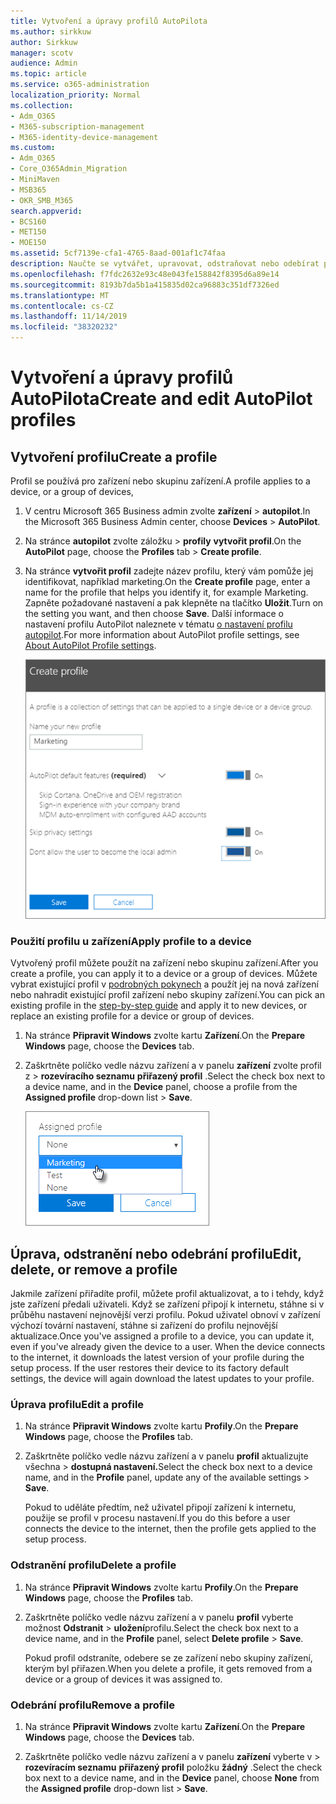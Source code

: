 ```yaml
---
title: Vytvoření a úpravy profilů AutoPilota
ms.author: sirkkuw
author: Sirkkuw
manager: scotv
audience: Admin
ms.topic: article
ms.service: o365-administration
localization_priority: Normal
ms.collection:
- Adm_O365
- M365-subscription-management
- M365-identity-device-management
ms.custom:
- Adm_O365
- Core_O365Admin_Migration
- MiniMaven
- MSB365
- OKR_SMB_M365
search.appverid:
- BCS160
- MET150
- MOE150
ms.assetid: 5cf7139e-cfa1-4765-8aad-001af1c74faa
description: Naučte se vytvářet, upravovat, odstraňovat nebo odebírat profily automatických Opilot.
ms.openlocfilehash: f7fdc2632e93c48e043fe158842f8395d6a89e14
ms.sourcegitcommit: 8193b7da5b1a415835d02ca96883c351df7326ed
ms.translationtype: MT
ms.contentlocale: cs-CZ
ms.lasthandoff: 11/14/2019
ms.locfileid: "38320232"
---
```

# <a name="create-and-edit-autopilot-profiles"></a><span data-ttu-id="cd3d0-103">Vytvoření a úpravy profilů AutoPilota</span><span class="sxs-lookup"><span data-stu-id="cd3d0-103">Create and edit AutoPilot profiles</span></span>

## <a name="create-a-profile"></a><span data-ttu-id="cd3d0-104">Vytvoření profilu</span><span class="sxs-lookup"><span data-stu-id="cd3d0-104">Create a profile</span></span>

<span data-ttu-id="cd3d0-105">Profil se používá pro zařízení nebo skupinu zařízení.</span><span class="sxs-lookup"><span data-stu-id="cd3d0-105">A profile applies to a device, or a group of devices,</span></span>
  
1. <span data-ttu-id="cd3d0-106">V centru Microsoft 365 Business admin zvolte **zařízení** \> **autopilot**.</span><span class="sxs-lookup"><span data-stu-id="cd3d0-106">In the Microsoft 365 Business Admin center, choose **Devices** \> **AutoPilot**.</span></span>
  
2. <span data-ttu-id="cd3d0-107">Na stránce **autopilot** zvolte záložku \> **profily** **vytvořit profil**.</span><span class="sxs-lookup"><span data-stu-id="cd3d0-107">On the **AutoPilot** page, choose the **Profiles** tab \> **Create profile**.</span></span>
    
3. <span data-ttu-id="cd3d0-108">Na stránce **vytvořit profil** zadejte název profilu, který vám pomůže jej identifikovat, například marketing.</span><span class="sxs-lookup"><span data-stu-id="cd3d0-108">On the **Create profile** page, enter a name for the profile that helps you identify it, for example Marketing.</span></span> <span data-ttu-id="cd3d0-109">Zapněte požadované nastavení a pak klepněte na tlačítko **Uložit**.</span><span class="sxs-lookup"><span data-stu-id="cd3d0-109">Turn on the setting you want, and then choose **Save**.</span></span> <span data-ttu-id="cd3d0-110">Další informace o nastavení profilu AutoPilot naleznete v tématu [o nastavení profilu autopilot](autopilot-profile-settings.md).</span><span class="sxs-lookup"><span data-stu-id="cd3d0-110">For more information about AutoPilot profile settings, see [About AutoPilot Profile settings](autopilot-profile-settings.md).</span></span>
    
    ![Enter name and turn on settings in the Create profile panel.](media/63b5a00d-6a5d-48d0-9557-e7531e80702a.png)
  
### <a name="apply-profile-to-a-device"></a><span data-ttu-id="cd3d0-112">Použití profilu u zařízení</span><span class="sxs-lookup"><span data-stu-id="cd3d0-112">Apply profile to a device</span></span>

<span data-ttu-id="cd3d0-113">Vytvořený profil můžete použít na zařízení nebo skupinu zařízení.</span><span class="sxs-lookup"><span data-stu-id="cd3d0-113">After you create a profile, you can apply it to a device or a group of devices.</span></span> <span data-ttu-id="cd3d0-114">Můžete vybrat existující profil v [podrobných pokynech](add-autopilot-devices-and-profile.md) a použít jej na nová zařízení nebo nahradit existující profil zařízení nebo skupiny zařízení.</span><span class="sxs-lookup"><span data-stu-id="cd3d0-114">You can pick an existing profile in the [step-by-step guide](add-autopilot-devices-and-profile.md) and apply it to new devices, or replace an existing profile for a device or group of devices.</span></span> 
  
1. <span data-ttu-id="cd3d0-115">Na stránce **Připravit Windows** zvolte kartu **Zařízení**.</span><span class="sxs-lookup"><span data-stu-id="cd3d0-115">On the **Prepare Windows** page, choose the **Devices** tab.</span></span> 
    
2. <span data-ttu-id="cd3d0-116">Zaškrtněte políčko vedle názvu zařízení a v panelu **zařízení** zvolte profil z \> **rozevíracího seznamu** **přiřazený profil** .</span><span class="sxs-lookup"><span data-stu-id="cd3d0-116">Select the check box next to a device name, and in the **Device** panel, choose a profile from the **Assigned profile** drop-down list \> **Save**.</span></span>
    
    ![In the Device panel, select an Assigned profile to apply it.](media/ed0ce33f-9241-4403-a5de-2dddffdc6fb9.png)
  
## <a name="edit-delete-or-remove-a-profile"></a><span data-ttu-id="cd3d0-118">Úprava, odstranění nebo odebrání profilu</span><span class="sxs-lookup"><span data-stu-id="cd3d0-118">Edit, delete, or remove a profile</span></span>

<span data-ttu-id="cd3d0-p103">Jakmile zařízení přiřadíte profil, můžete profil aktualizovat, a to i tehdy, když jste zařízení předali uživateli. Když se zařízení připojí k internetu, stáhne si v průběhu nastavení nejnovější verzi profilu. Pokud uživatel obnoví v zařízení výchozí tovární nastavení, stáhne si zařízení do profilu nejnovější aktualizace.</span><span class="sxs-lookup"><span data-stu-id="cd3d0-p103">Once you've assigned a profile to a device, you can update it, even if you've already given the device to a user. When the device connects to the internet, it downloads the latest version of your profile during the setup process. If the user restores their device to its factory default settings, the device will again download the latest updates to your profile.</span></span> 
  
### <a name="edit-a-profile"></a><span data-ttu-id="cd3d0-122">Úprava profilu</span><span class="sxs-lookup"><span data-stu-id="cd3d0-122">Edit a profile</span></span>

1. <span data-ttu-id="cd3d0-123">Na stránce **Připravit Windows** zvolte kartu **Profily**.</span><span class="sxs-lookup"><span data-stu-id="cd3d0-123">On the **Prepare Windows** page, choose the **Profiles** tab.</span></span> 
    
2. <span data-ttu-id="cd3d0-124">Zaškrtněte políčko vedle názvu zařízení a v panelu **profil** aktualizujte všechna \> **dostupná nastavení.**</span><span class="sxs-lookup"><span data-stu-id="cd3d0-124">Select the check box next to a device name, and in the **Profile** panel, update any of the available settings \> **Save**.</span></span>
    
    <span data-ttu-id="cd3d0-125">Pokud to uděláte předtím, než uživatel připojí zařízení k internetu, použije se profil v procesu nastavení.</span><span class="sxs-lookup"><span data-stu-id="cd3d0-125">If you do this before a user connects the device to the internet, then the profile gets applied to the setup process.</span></span>
    
### <a name="delete-a-profile"></a><span data-ttu-id="cd3d0-126">Odstranění profilu</span><span class="sxs-lookup"><span data-stu-id="cd3d0-126">Delete a profile</span></span>

1. <span data-ttu-id="cd3d0-127">Na stránce **Připravit Windows** zvolte kartu **Profily**.</span><span class="sxs-lookup"><span data-stu-id="cd3d0-127">On the **Prepare Windows** page, choose the **Profiles** tab.</span></span> 
    
2. <span data-ttu-id="cd3d0-128">Zaškrtněte políčko vedle názvu zařízení a v panelu **profil** vyberte možnost **Odstranit** \> **uložení**profilu.</span><span class="sxs-lookup"><span data-stu-id="cd3d0-128">Select the check box next to a device name, and in the **Profile** panel, select **Delete profile** \> **Save**.</span></span>
    
    <span data-ttu-id="cd3d0-129">Pokud profil odstraníte, odebere se ze zařízení nebo skupiny zařízení, kterým byl přiřazen.</span><span class="sxs-lookup"><span data-stu-id="cd3d0-129">When you delete a profile, it gets removed from a device or a group of devices it was assigned to.</span></span>
    
### <a name="remove-a-profile"></a><span data-ttu-id="cd3d0-130">Odebrání profilu</span><span class="sxs-lookup"><span data-stu-id="cd3d0-130">Remove a profile</span></span>

1. <span data-ttu-id="cd3d0-131">Na stránce **Připravit Windows** zvolte kartu **Zařízení**.</span><span class="sxs-lookup"><span data-stu-id="cd3d0-131">On the **Prepare Windows** page, choose the **Devices** tab.</span></span> 
    
2. <span data-ttu-id="cd3d0-132">Zaškrtněte políčko vedle názvu zařízení a v panelu **zařízení** vyberte v \> **rozevíracím seznamu** **přiřazený profil** položku **žádný** .</span><span class="sxs-lookup"><span data-stu-id="cd3d0-132">Select the check box next to a device name, and in the **Device** panel, choose **None** from the **Assigned profile** drop-down list \> **Save**.</span></span>
    
